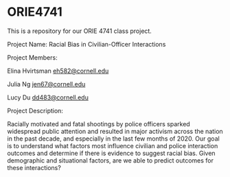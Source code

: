 # ORIE4741

This is a repository for our ORIE 4741 class project.

Project Name: Racial Bias in Civilian-Officer Interactions

Project Members: 

Elina Hvirtsman <eh582@cornell.edu>

Julia Ng <jen67@cornell.edu>

Lucy Du <dd483@cornell.edu>


Project Description:

Racially motivated and fatal shootings by police officers sparked widespread public attention and resulted in major activism across the nation in the past decade, and especially in the last few months of 2020. Our goal is to understand what factors most influence civilian and police interaction outcomes and determine if there is evidence to suggest racial bias. Given demographic and situational factors, are we able to predict outcomes for these interactions?